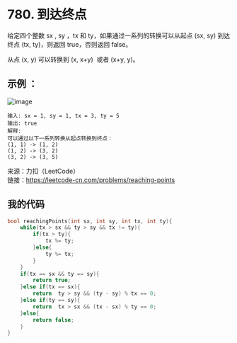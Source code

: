# 780. 到达终点
给定四个整数 sx , sy ，tx 和 ty，如果通过一系列的转换可以从起点 (sx, sy) 到达终点 (tx, ty)，则返回 true，否则返回 false。

从点 (x, y) 可以转换到 (x, x+y)  或者 (x+y, y)。

## 示例 ：
![image](https://user-images.githubusercontent.com/39286292/162357696-4a1cf088-bc93-457a-8bce-54ef15ecf8dd.png)

```
输入: sx = 1, sy = 1, tx = 3, ty = 5
输出: true
解释:
可以通过以下一系列转换从起点转换到终点：
(1, 1) -> (1, 2)
(1, 2) -> (3, 2)
(3, 2) -> (3, 5)
```

来源：力扣（LeetCode）  
链接：https://leetcode-cn.com/problems/reaching-points
## 我的代码
```C
bool reachingPoints(int sx, int sy, int tx, int ty){
    while(tx > sx && ty > sy && tx != ty){
        if(tx > ty){
            tx %= ty;
        }else{
            ty %= tx;
        }
    }
    if(tx == sx && ty == sy){
        return true;
    }else if(tx == sx){
        return  ty > sy && (ty - sy) % tx == 0;
    }else if(ty == sy){
        return  tx > sx && (tx - sx) % ty == 0;
    }else{
        return false;
    }
}
```

